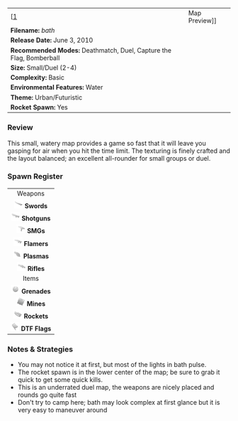 |                                                                       |                                |
|-----------------------------------------------------------------------|--------------------------------|
| \[[1](File:Bath.png%7Cthumb%7Ccenter)|Map Preview\]\]                 | **Author: "*LuckyStrike-Rx*"** |
| **Filename:** *bath*                                                  |
| **Release Date:** June 3, 2010                                        |
| **Recommended Modes:** Deathmatch, Duel, Capture the Flag, Bomberball |
| **Size:** Small/Duel (2-4)                                            |
| **Complexity:** Basic                                                 |
| **Environmental Features:** Water                                     |
| **Theme:** Urban/Futuristic                                           |
| **Rocket Spawn:** Yes                                                 |

### Review

This small, watery map provides a game so fast that it will leave you gasping for air when you hit the time limit. The texturing is finely crafted and the layout balanced; an excellent all-rounder for small groups or duel.

### Spawn Register

|                                                                                             |
|:-------------------------------------------------------------------------------------------:|
|                                           Weapons                                           |
|     <img src="Sword.png" title="fig:Sword.png" alt="Sword.png" width="20" /> **Swords**     |
| <img src="Shotgun.png" title="fig:Shotgun.png" alt="Shotgun.png" width="20" /> **Shotguns** |
|         <img src="Smg.png" title="fig:Smg.png" alt="Smg.png" width="20" /> **SMGs**         |
|   <img src="Flamer.png" title="fig:Flamer.png" alt="Flamer.png" width="20" /> **Flamers**   |
|   <img src="Plasma.png" title="fig:Plasma.png" alt="Plasma.png" width="20" /> **Plasmas**   |
|     <img src="Rifle.png" title="fig:Rifle.png" alt="Rifle.png" width="20" /> **Rifles**     |
|                                            Items                                            |
| <img src="Grenade.png" title="fig:Grenade.png" alt="Grenade.png" width="20" /> **Grenades** |
|       <img src="Mine.png" title="fig:Mine.png" alt="Mine.png" width="20" /> **Mines**       |
|   <img src="Rocket.png" title="fig:Rocket.png" alt="Rocket.png" width="20" /> **Rockets**   |
|     <img src="Flag.png" title="fig:Flag.png" alt="Flag.png" width="20" /> **DTF Flags**     |

### Notes & Strategies

-   You may not notice it at first, but most of the lights in bath pulse.
-   The rocket spawn is in the lower center of the map; be sure to grab it quick to get some quick kills.
-   This is an underrated duel map, the weapons are nicely placed and rounds go quite fast
-   Don't try to camp here; bath may look complex at first glance but it is very easy to maneuver around


